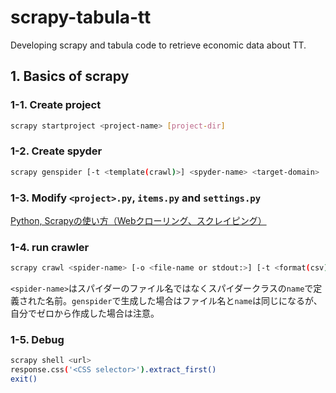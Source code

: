 # scrapy-tabula-tt
Developing scrapy and tabula code to retrieve economic data about TT.

## 1. Basics of scrapy
### 1-1. Create project
```bash
scrapy startproject <project-name> [project-dir]
```
### 1-2. Create spyder
```bash
scrapy genspider [-t <template(crawl)>] <spyder-name> <target-domain>
```
### 1-3. Modify `<project>.py`, `items.py` and `settings.py`
<a href="https://note.nkmk.me/python-scrapy-tutorial/" target="_blank">Python, Scrapyの使い方（Webクローリング、スクレイピング）</a>

### 1-4. run crawler
```bash
scrapy crawl <spider-name> [-o <file-name or stdout:>] [-t <format(csv)> ] [--nolog]
```
`<spider-name>`はスパイダーのファイル名ではなくスパイダークラスの`name`で定義された名前。`genspider`で生成した場合はファイル名と`name`は同じになるが、自分でゼロから作成した場合は注意。

### 1-5. Debug
```bash
scrapy shell <url>
response.css('<CSS selector>').extract_first()
exit()
```
